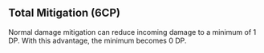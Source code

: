 ## Total Mitigation (6CP)

Normal damage mitigation can reduce incoming damage to a
minimum of 1 DP. With this advantage, the minimum becomes 0 DP.
